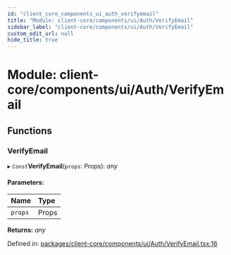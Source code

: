 ```yaml
---
id: "client_core_components_ui_auth_verifyemail"
title: "Module: client-core/components/ui/Auth/VerifyEmail"
sidebar_label: "client-core/components/ui/Auth/VerifyEmail"
custom_edit_url: null
hide_title: true
---
```


# Module: client-core/components/ui/Auth/VerifyEmail

## Functions

### VerifyEmail

▸ `Const`**VerifyEmail**(`props`: Props): *any*

#### Parameters:

Name | Type |
:------ | :------ |
`props` | Props |

**Returns:** *any*

Defined in: [packages/client-core/components/ui/Auth/VerifyEmail.tsx:16](https://github.com/xr3ngine/xr3ngine/blob/5c3dcaef1/packages/client-core/components/ui/Auth/VerifyEmail.tsx#L16)
